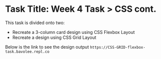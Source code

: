 # Task Title: Week 4 Task > CSS cont.
This task is divided onto two:
* Recreate a 3-column card design using CSS Flexbox  Layout
* Recreate a design using CSS Grid Layout

Below is the link to see the design output
`https://CSS-GRID-flexbox-task.bavolee.repl.co`
